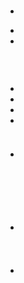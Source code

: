 # 



> []()

> 



## 

- 

> []()

- 

- 



## 

![]()

### 

> 

## 



## 

- 

- 

- 

- 



![]()

### 

- []()

## 

### 

### 





![]()

![]()

### 



![]()

![]()

#### 

- []()

## 

### 



### 



![]()



### 





#### 

- []()

### 





![]()

### 



